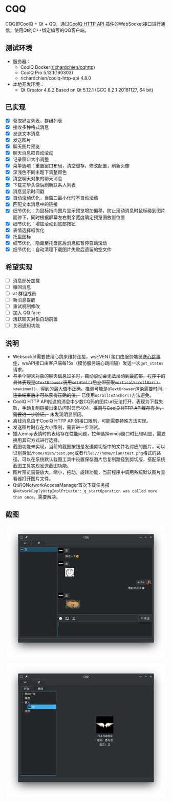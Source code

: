 # CQQ
CQQ即CoolQ + Qt + QQ，通过[CoolQ HTTP API 插件](https://github.com/richardchien/coolq-http-api)的WebSocket接口进行通信，使用Qt的C++绑定编写的QQ客户端。

## 测试环境
* 服务器：
  * CoolQ Docker([richardchien/cqhttp](https://cqhttp.cc/docs/4.8/#/Docker))
  * CoolQ Pro 5.13.1(190303)
  * richardchien/coolq-http-api 4.8.0
* 本地开发环境：
  * Qt Creator 4.8.2 Based on Qt 5.12.1 (GCC 8.2.1 20181127, 64 bit)

## 已实现
* [x] 获取好友列表，群组列表
* [x] 接收多种格式消息
* [x] 发送文本消息
* [x] 发送图片
* [x] 聊天图片预览
* [x] 聊天消息框自动滚动
* [x] 记录窗口大小调整
* [x] 菜单选项：重置窗口布局，清空缓存，修改配置，刷新头像
* [x] 深浅色不同主题下调整颜色
* [x] 清空聊天对象的聊天消息
* [x] 下载完毕头像后刷新联系人列表
* [x] 消息显示时间戳
* [x] 自动滚动优化，当窗口最小化时不自动滚动
* [x] 匹配文本消息中的链接
* [x] 细节优化：为鼠标指向图片显示预览增加偏移，防止滚动消息时鼠标碰到图片而停下，同时根据屏幕左右剩余宽度确定预览图放置位置
* [x] 细节优化：增加滚动到底部按钮
* [x] 表情选择框优化
* [x] 托盘图标
* [x] 细节优化：隐藏至托盘区后消息框暂停自动滚动
* [x] 细节优化：自动清理下载图片失败后遗留的空文件

## 希望实现

* [ ] 消息部分加载
* [ ] 撤回消息
* [ ] at 群组成员
* [ ] 新消息提醒
* [ ] 重试机制修改
* [ ] 加入 QQ face
* [ ] 活跃聊天对象自动前置
* [ ] 关闭通知功能

## 说明
* Websocket需要使用心跳来维持连接，wsEVENT接口由服务端发送[心跳事件](https://cqhttp.cc/docs/4.8/#/Post?id=%E5%BF%83%E8%B7%B3)，wsAPI接口由客户端每15s（模仿服务端心跳间隔）发送一次`get_status`请求。
* ~~与单个聊天对象的聊天信息过多时，自动滚动会无法滚动到最底部，程序中的具体表现是`QTextBrowser`调用`setHtml()`后立即获取`verticalScrollBar()->maximum()`，得到的最大值不正确。推测可能是`QTextBrowser`渲染需要时间，渲染结束后才可以获得正确的值。~~ 已使用`scrollToAnchor()`方法避免。
* CoolQ HTTP API推送的消息中少数CQ码的图片url无法打开，表现为下载失败，手动复制链接出来访问时显示404，~~推测与CoolQ HTTP API缓存有关，需要进一步验证。~~ 未发现明显原因。
* 离线消息由于CoolQ HTTP API的接口限制，可能需要特殊方法实现。
* 发送图片时存在大小限制，需要进一步测试。
* 插入emoji表情时的表格存在性能问题，拉伸选择emoji窗口时比较明显，需要换用其它方式进行选择。
* 截图功能未实现，当前的截图按钮是发送剪切版中的文件名对应的图片，可以识别类似`/home/nian/test.png`或者`file:///home/nian/test.png`格式的路径。可以在系统默认截图工具中设置保存图片后复制路径到剪切版，搭配系统截图工具实现发送截图功能。
* 图片预览需要放大，缩小，拖动，旋转功能，当前程序中调用系统默认图片查看器打开图片文件。
* Qt的QNetworkAccessManager首次下载任务报`QNetworkReplyHttpImplPrivate::_q_startOperation was called more than once`，需要解决。

## 截图
![screenshot1.png](screenshots/screenshot1.png)

![screenshot2.png](screenshots/screenshot2.png)
